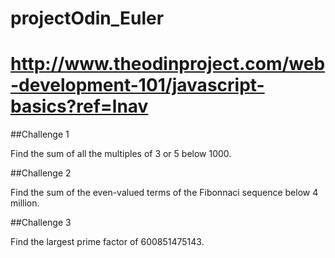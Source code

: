 # projectOdin_Euler
# http://www.theodinproject.com/web-development-101/javascript-basics?ref=lnav

##Challenge 1

Find the sum of all the multiples of 3 or 5 below 1000.

##Challenge 2

Find the sum of the even-valued terms of the Fibonnaci sequence below 4 million.

##Challenge 3

Find the largest prime factor of 600851475143.